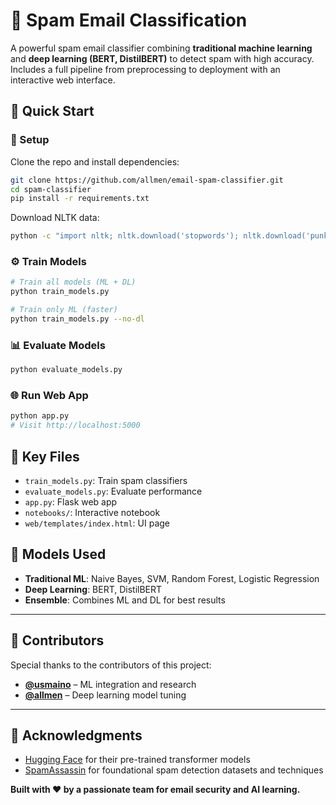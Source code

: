 # 📧 Spam Email Classification

A powerful spam email classifier combining **traditional machine learning** and **deep learning (BERT, DistilBERT)** to detect spam with high accuracy. Includes a full pipeline from preprocessing to deployment with an interactive web interface.

## 🚀 Quick Start

### 🔧 Setup

Clone the repo and install dependencies:

```bash
git clone https://github.com/allmen/email-spam-classifier.git
cd spam-classifier
pip install -r requirements.txt
```

Download NLTK data:

```bash
python -c "import nltk; nltk.download('stopwords'); nltk.download('punkt')"
```

### ⚙️ Train Models

```bash
# Train all models (ML + DL)
python train_models.py

# Train only ML (faster)
python train_models.py --no-dl
```

### 📊 Evaluate Models

```bash
python evaluate_models.py
```

### 🌐 Run Web App

```bash
python app.py
# Visit http://localhost:5000
```

## 📁 Key Files

- `train_models.py`: Train spam classifiers
- `evaluate_models.py`: Evaluate performance
- `app.py`: Flask web app
- `notebooks/`: Interactive notebook
- `web/templates/index.html`: UI page

## 🧠 Models Used

- **Traditional ML**: Naive Bayes, SVM, Random Forest, Logistic Regression
- **Deep Learning**: BERT, DistilBERT
- **Ensemble**: Combines ML and DL for best results

---

## 🤝 Contributors

Special thanks to the contributors of this project:

- **[@usmaino](https://github.com/usmaino)** – ML integration and research
- **[@allmen](https://github.com/allmen)** – Deep learning model tuning

---

## 🙏 Acknowledgments

- [Hugging Face](https://huggingface.co) for their pre-trained transformer models
- [SpamAssassin](https://spamassassin.apache.org) for foundational spam detection datasets and techniques

**Built with ❤️ by a passionate team for email security and AI learning.**
